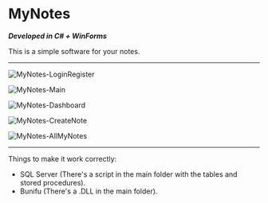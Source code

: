 # MyNotes

***Developed in C# + WinForms***

This is a simple software for your notes.

---------------------------

![MyNotes-LoginRegister](https://i.gyazo.com/4123ff4967313d25685e45d70f5680c3.png)

![MyNotes-Main](https://i.gyazo.com/125bfbd85ade5b36ab16bfe6ba6848c4.png)

![MyNotes-Dashboard](https://i.gyazo.com/83ae969ce0d3d43c566bfab745bc35b7.png)

![MyNotes-CreateNote](https://i.gyazo.com/464f1bfa1764cd0004cf4b8037c4bc1d.png)

![MyNotes-AllMyNotes](https://i.gyazo.com/bae9f85180d630a26f3ed89b5c1b3824.png)

---------------------------

Things to make it work correctly:
- SQL Server (There's a script in the main folder with the tables and stored procedures).
- Bunifu (There's a .DLL in the main folder).
